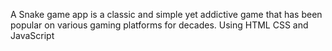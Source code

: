 A Snake game app is a classic and simple yet addictive game that has been popular on various gaming platforms for decades.
Using HTML CSS and JavaScript<br>
<h4><a href="https://sarada-garlapati.github.io/Snake_game/>🔗Project link</a></h4>
Made By Sarada Garlapati ^_^
